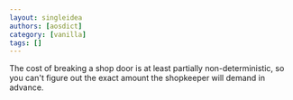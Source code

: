 ```yaml
---
layout: singleidea
authors: [aosdict]
category: [vanilla]
tags: []
---
```

The cost of breaking a shop door is at least partially non-deterministic, so you can't figure out the exact amount the shopkeeper will demand in advance.
